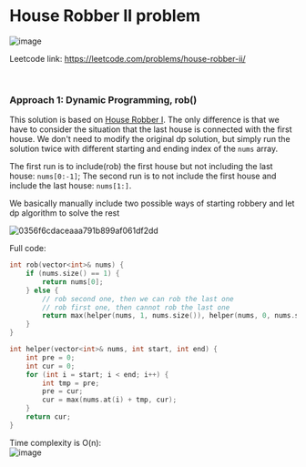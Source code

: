 # House Robber II problem
![image](https://user-images.githubusercontent.com/25105806/180586660-3ab53380-e9df-4eeb-a8b9-d86c3a7f46ee.png)


Leetcode link: https://leetcode.com/problems/house-robber-ii/

<br />

### Approach 1: Dynamic Programming, rob()
This solution is based on [House Robber I](https://github.com/artisan1218/LeetCode-Solution/tree/main/houseRobber). The only difference is that we have to consider the situation that the last house is connected with the first house. We don't need to modify the original dp solution, but simply run the solution twice with different starting and ending index of the `nums` array.

The first run is to include(rob) the first house but not including the last house: `nums[0:-1]`; The second run is to not include the first house and include the last house: `nums[1:]`.

We basically manually include two possible ways of starting robbery and let dp algorithm to solve the rest

![0356f6cdaceaaa791b899af061df2dd](https://user-images.githubusercontent.com/25105806/180586992-9f1818e4-a8d2-4f74-86a2-66847848eae0.jpg)


Full code:
```cpp
int rob(vector<int>& nums) {
    if (nums.size() == 1) {
        return nums[0];
    } else {
        // rob second one, then we can rob the last one
        // rob first one, then cannot rob the last one
        return max(helper(nums, 1, nums.size()), helper(nums, 0, nums.size() - 1));
    }
}

int helper(vector<int>& nums, int start, int end) {
    int pre = 0;
    int cur = 0;
    for (int i = start; i < end; i++) {
        int tmp = pre;
        pre = cur;
        cur = max(nums.at(i) + tmp, cur);
    }
    return cur;
}
```

Time complexity is O(n):\
![image](https://user-images.githubusercontent.com/25105806/180587034-8121cc66-482b-46a9-8bf2-1916823f5766.png)
